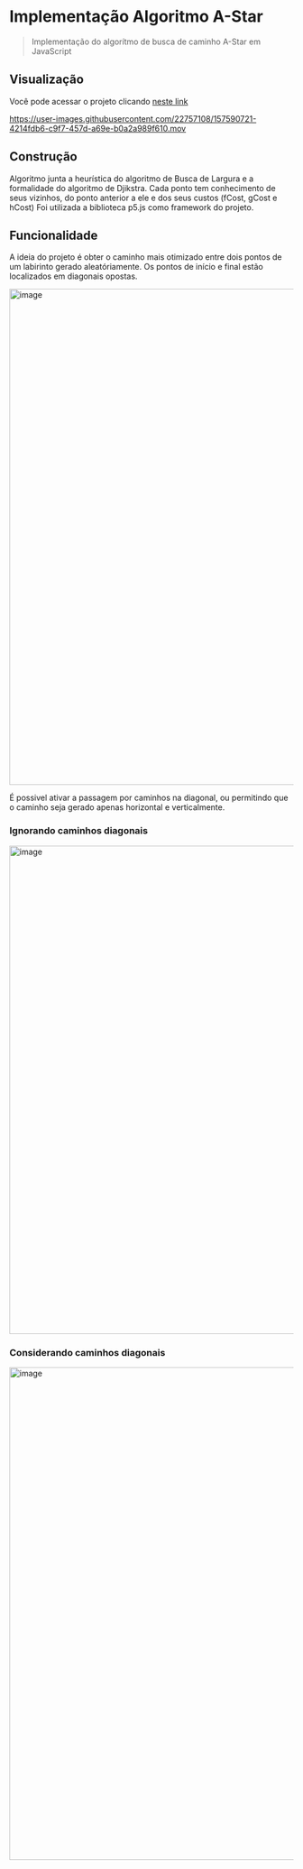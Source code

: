 # Implementação Algoritmo A-Star
> Implementação do algorítmo de busca de caminho A-Star em JavaScript

## Visualização
Você pode acessar o projeto clicando [neste link](https://samuelgadiel.github.io/a-star-path/)

https://user-images.githubusercontent.com/22757108/157590721-4214fdb6-c9f7-457d-a69e-b0a2a989f610.mov


## Construção
Algoritmo junta a heurística do algoritmo de Busca de Largura e a formalidade do algoritmo de Djikstra.
Cada ponto tem conhecimento de seus vizinhos, do ponto anterior a ele e dos seus custos (fCost, gCost e hCost)
Foi utilizada a biblioteca p5.js como framework do projeto.

## Funcionalidade

A ideia do projeto é obter o caminho mais otimizado entre dois pontos de um labirinto gerado aleatóriamente.
Os pontos de início e final estão localizados em diagonais opostas.

<img width="880" alt="image" src="https://user-images.githubusercontent.com/22757108/157589155-beffd875-51a9-4709-a284-1d9338d8b26b.png">

É possivel ativar a passagem por caminhos na diagonal, ou permitindo que o caminho seja gerado apenas horizontal e verticalmente.

### Ignorando caminhos diagonais
<img width="866" alt="image" src="https://user-images.githubusercontent.com/22757108/157589276-d5f7aabc-5fac-4494-87c5-1d1c069de1d4.png">

### Considerando caminhos diagonais
<img width="874" alt="image" src="https://user-images.githubusercontent.com/22757108/157589309-9ce12d91-8df5-4584-9720-f57474fb6cb1.png">
